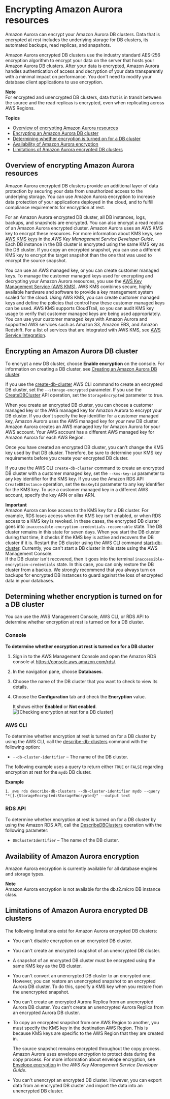# Encrypting Amazon Aurora resources<a name="Overview.Encryption"></a>

Amazon Aurora can encrypt your Amazon Aurora DB clusters\. Data that is encrypted at rest includes the underlying storage for DB clusters, its automated backups, read replicas, and snapshots\.

Amazon Aurora encrypted DB clusters use the industry standard AES\-256 encryption algorithm to encrypt your data on the server that hosts your Amazon Aurora DB clusters\. After your data is encrypted, Amazon Aurora handles authentication of access and decryption of your data transparently with a minimal impact on performance\. You don't need to modify your database client applications to use encryption\.

**Note**  
For encrypted and unencrypted DB clusters, data that is in transit between the source and the read replicas is encrypted, even when replicating across AWS Regions\.

**Topics**
+ [Overview of encrypting Amazon Aurora resources](#Overview.Encryption.Overview)
+ [Encrypting an Amazon Aurora DB cluster](#Overview.Encryption.Enabling)
+ [Determining whether encryption is turned on for a DB cluster](#Overview.Encryption.Determining)
+ [Availability of Amazon Aurora encryption](#Overview.Encryption.Availability)
+ [Limitations of Amazon Aurora encrypted DB clusters](#Overview.Encryption.Limitations)

## Overview of encrypting Amazon Aurora resources<a name="Overview.Encryption.Overview"></a>

Amazon Aurora encrypted DB clusters provide an additional layer of data protection by securing your data from unauthorized access to the underlying storage\. You can use Amazon Aurora encryption to increase data protection of your applications deployed in the cloud, and to fulfill compliance requirements for encryption at rest\.

For an Amazon Aurora encrypted DB cluster, all DB instances, logs, backups, and snapshots are encrypted\. You can also encrypt a read replica of an Amazon Aurora encrypted cluster\. Amazon Aurora uses an AWS KMS key to encrypt these resources\. For more information about KMS keys, see [AWS KMS keys](https://docs.aws.amazon.com/kms/latest/developerguide/concepts.html#kms_keys) in the *AWS Key Management Service Developer Guide*\. Each DB instance in the DB cluster is encrypted using the same KMS key as the DB cluster\. If you copy an encrypted snapshot, you can use a different KMS key to encrypt the target snapshot than the one that was used to encrypt the source snapshot\.

You can use an AWS managed key, or you can create customer managed keys\. To manage the customer managed keys used for encrypting and decrypting your Amazon Aurora resources, you use the [AWS Key Management Service \(AWS KMS\)](https://docs.aws.amazon.com/kms/latest/developerguide/)\. AWS KMS combines secure, highly available hardware and software to provide a key management system scaled for the cloud\. Using AWS KMS, you can create customer managed keys and define the policies that control how these customer managed keys can be used\. AWS KMS supports CloudTrail, so you can audit KMS key usage to verify that customer managed keys are being used appropriately\. You can use your customer managed keys with Amazon Aurora and supported AWS services such as Amazon S3, Amazon EBS, and Amazon Redshift\. For a list of services that are integrated with AWS KMS, see [AWS Service Integration](http://aws.amazon.com/kms/features/#AWS_Service_Integration)\.

## Encrypting an Amazon Aurora DB cluster<a name="Overview.Encryption.Enabling"></a>

To encrypt a new DB cluster, choose **Enable encryption** on the console\. For information on creating a DB cluster, see [Creating an Amazon Aurora DB cluster](Aurora.CreateInstance.md)\.

If you use the [create\-db\-cluster](https://docs.aws.amazon.com/cli/latest/reference/rds/create-db-cluster.html) AWS CLI command to create an encrypted DB cluster, set the `--storage-encrypted` parameter\. If you use the [CreateDBCluster](https://docs.aws.amazon.com/AmazonRDS/latest/APIReference/API_CreateDBCluster.html) API operation, set the `StorageEncrypted` parameter to true\.

When you create an encrypted DB cluster, you can choose a customer managed key or the AWS managed key for Amazon Aurora to encrypt your DB cluster\. If you don't specify the key identifier for a customer managed key, Amazon Aurora uses the AWS managed key for your new DB cluster\. Amazon Aurora creates an AWS managed key for Amazon Aurora for your AWS account\. Your AWS account has a different AWS managed key for Amazon Aurora for each AWS Region\.

Once you have created an encrypted DB cluster, you can't change the KMS key used by that DB cluster\. Therefore, be sure to determine your KMS key requirements before you create your encrypted DB cluster\.

If you use the AWS CLI `create-db-cluster` command to create an encrypted DB cluster with a customer managed key, set the `--kms-key-id` parameter to any key identifier for the KMS key\. If you use the Amazon RDS API `CreateDBInstance` operation, set the `KmsKeyId` parameter to any key identifier for the KMS key\. To use a customer managed key in a different AWS account, specify the key ARN or alias ARN\.

**Important**  
Amazon Aurora can lose access to the KMS key for a DB cluster\. For example, RDS loses access when the KMS key isn't enabled, or when RDS access to a KMS key is revoked\. In these cases, the encrypted DB cluster goes into `inaccessible-encryption-credentials-recoverable` state\. The DB cluster remains in this state for seven days\. When you start the DB cluster during that time, it checks if the KMS key is active and recovers the DB cluster if it is\. Restart the DB cluster using the AWS CLI command [start\-db\-cluster](https://docs.aws.amazon.com/cli/latest/reference/rds/start-db-cluster.html)\. Currently, you can't start a DB cluster in this state using the AWS Management Console\.  
If the DB cluster isn't recovered, then it goes into the terminal `inaccessible-encryption-credentials` state\. In this case, you can only restore the DB cluster from a backup\. We strongly recommend that you always turn on backups for encrypted DB instances to guard against the loss of encrypted data in your databases\.

## Determining whether encryption is turned on for a DB cluster<a name="Overview.Encryption.Determining"></a>

You can use the AWS Management Console, AWS CLI, or RDS API to determine whether encryption at rest is turned on for a DB cluster\.

### Console<a name="Overview.Encryption.Determining.CON"></a>

**To determine whether encryption at rest is turned on for a DB cluster**

1. Sign in to the AWS Management Console and open the Amazon RDS console at [https://console\.aws\.amazon\.com/rds/](https://console.aws.amazon.com/rds/)\.

1. In the navigation pane, choose **Databases**\.

1. Choose the name of the DB cluster that you want to check to view its details\.

1. Choose the **Configuration** tab and check the **Encryption** value\.

   It shows either **Enabled** or **Not enabled**\.  
![\[Checking encryption at rest for a DB cluster\]](http://docs.aws.amazon.com/AmazonRDS/latest/AuroraUserGuide/images/encryption-check-db-cluster.png)

### AWS CLI<a name="Overview.Encryption.Determining.CLI"></a>

To determine whether encryption at rest is turned on for a DB cluster by using the AWS CLI, call the [describe\-db\-clusters](https://docs.aws.amazon.com/cli/latest/reference/rds/describe-db-clusters.html) command with the following option: 
+ `--db-cluster-identifier` – The name of the DB cluster\.

The following example uses a query to return either `TRUE` or `FALSE` regarding encryption at rest for the `mydb` DB cluster\.

**Example**  

```
1. aws rds describe-db-clusters --db-cluster-identifier mydb --query "*[].{StorageEncrypted:StorageEncrypted}" --output text
```

### RDS API<a name="Overview.Encryption.Determining.API"></a>

To determine whether encryption at rest is turned on for a DB cluster by using the Amazon RDS API, call the [DescribeDBClusters](https://docs.aws.amazon.com/AmazonRDS/latest/APIReference/API_DescribeDBClusters.html) operation with the following parameter: 
+ `DBClusterIdentifier` – The name of the DB cluster\.

## Availability of Amazon Aurora encryption<a name="Overview.Encryption.Availability"></a>

Amazon Aurora encryption is currently available for all database engines and storage types\.

**Note**  
Amazon Aurora encryption is not available for the db\.t2\.micro DB instance class\.

## Limitations of Amazon Aurora encrypted DB clusters<a name="Overview.Encryption.Limitations"></a>

The following limitations exist for Amazon Aurora encrypted DB clusters:
+ You can't disable encryption on an encrypted DB cluster\.
+ You can't create an encrypted snapshot of an unencrypted DB cluster\.
+ A snapshot of an encrypted DB cluster must be encrypted using the same KMS key as the DB cluster\.
+ You can't convert an unencrypted DB cluster to an encrypted one\. However, you can restore an unencrypted snapshot to an encrypted Aurora DB cluster\. To do this, specify a KMS key when you restore from the unencrypted snapshot\.
+ You can't create an encrypted Aurora Replica from an unencrypted Aurora DB cluster\. You can't create an unencrypted Aurora Replica from an encrypted Aurora DB cluster\.
+ To copy an encrypted snapshot from one AWS Region to another, you must specify the KMS key in the destination AWS Region\. This is because KMS keys are specific to the AWS Region that they are created in\.

  The source snapshot remains encrypted throughout the copy process\. Amazon Aurora uses envelope encryption to protect data during the copy process\. For more information about envelope encryption, see [ Envelope encryption](https://docs.aws.amazon.com/kms/latest/developerguide/concepts.html#enveloping) in the *AWS Key Management Service Developer Guide*\.
+ You can't unencrypt an encrypted DB cluster\. However, you can export data from an encrypted DB cluster and import the data into an unencrypted DB cluster\.
